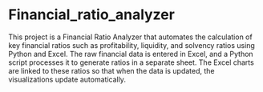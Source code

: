 # Financial_ratio_analyzer

This project is a Financial Ratio Analyzer that automates the calculation of key financial ratios such as profitability, liquidity, and solvency ratios using Python and Excel. The raw financial data is entered in Excel, and a Python script processes it to generate ratios in a separate sheet. The Excel charts are linked to these ratios so that when the data is updated, the visualizations update automatically.
